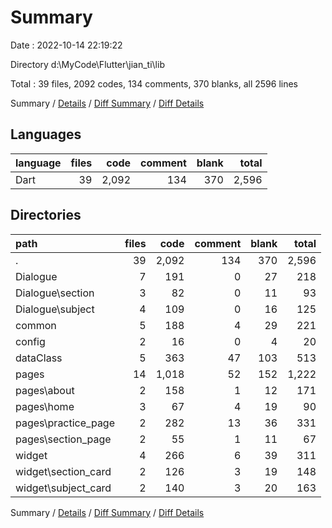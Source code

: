 # Summary

Date : 2022-10-14 22:19:22

Directory d:\\MyCode\\Flutter\\jian_ti\\lib

Total : 39 files,  2092 codes, 134 comments, 370 blanks, all 2596 lines

Summary / [Details](details.md) / [Diff Summary](diff.md) / [Diff Details](diff-details.md)

## Languages
| language | files | code | comment | blank | total |
| :--- | ---: | ---: | ---: | ---: | ---: |
| Dart | 39 | 2,092 | 134 | 370 | 2,596 |

## Directories
| path | files | code | comment | blank | total |
| :--- | ---: | ---: | ---: | ---: | ---: |
| . | 39 | 2,092 | 134 | 370 | 2,596 |
| Dialogue | 7 | 191 | 0 | 27 | 218 |
| Dialogue\\section | 3 | 82 | 0 | 11 | 93 |
| Dialogue\\subject | 4 | 109 | 0 | 16 | 125 |
| common | 5 | 188 | 4 | 29 | 221 |
| config | 2 | 16 | 0 | 4 | 20 |
| dataClass | 5 | 363 | 47 | 103 | 513 |
| pages | 14 | 1,018 | 52 | 152 | 1,222 |
| pages\\about | 2 | 158 | 1 | 12 | 171 |
| pages\\home | 3 | 67 | 4 | 19 | 90 |
| pages\\practice_page | 2 | 282 | 13 | 36 | 331 |
| pages\\section_page | 2 | 55 | 1 | 11 | 67 |
| widget | 4 | 266 | 6 | 39 | 311 |
| widget\\section_card | 2 | 126 | 3 | 19 | 148 |
| widget\\subject_card | 2 | 140 | 3 | 20 | 163 |

Summary / [Details](details.md) / [Diff Summary](diff.md) / [Diff Details](diff-details.md)